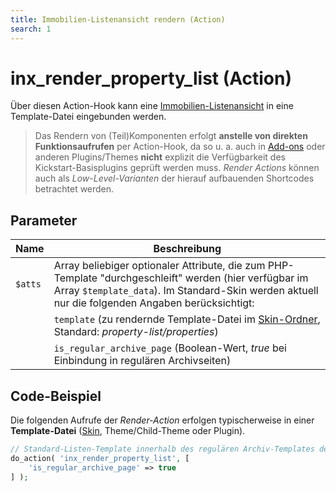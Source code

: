 ```yaml
---
title: Immobilien-Listenansicht rendern (Action)
search: 1
---
```


# inx_render_property_list (Action)

Über diesen Action-Hook kann eine [Immobilien-Listenansicht](../komponenten/liste.html) in eine Template-Datei eingebunden werden.

> Das Rendern von (Teil)Komponenten erfolgt **anstelle von direkten Funktionsaufrufen** per Action-Hook, da so u. a. auch in [Add-ons](../add-ons.html) oder anderen Plugins/Themes **nicht** explizit die Verfügbarkeit des Kickstart-Basisplugins geprüft werden muss. <i>Render Actions</i> können auch als <i>Low-Level-Varianten</i> der hierauf aufbauenden Shortcodes betrachtet werden.

## Parameter

| Name | Beschreibung |
| ---- | ------------ |
| `$atts` | Array beliebiger optionaler Attribute, die zum PHP-Template "durchgeschleift" werden (hier verfügbar im Array `$template_data`). Im Standard-Skin werden aktuell nur die folgenden Angaben berücksichtigt: |
| | `template` (zu rendernde Template-Datei im [Skin-Ordner](../anpassung-erweiterung/skins.html#Ordner), Standard: *property-list/properties*) |
| | `is_regular_archive_page` (Boolean-Wert, *true* bei Einbindung in regulären Archivseiten) |

## Code-Beispiel

Die folgenden Aufrufe der <i>Render-Action</i> erfolgen typischerweise in einer **Template-Datei** ([Skin](../anpassung-erweiterung/skins.html), Theme/Child-Theme oder Plugin).

```php
// Standard-Listen-Template innerhalb des regulären Archiv-Templates der Immobilien-Beitragsart rendern
do_action( 'inx_render_property_list', [
	'is_regular_archive_page' => true
] );
```
